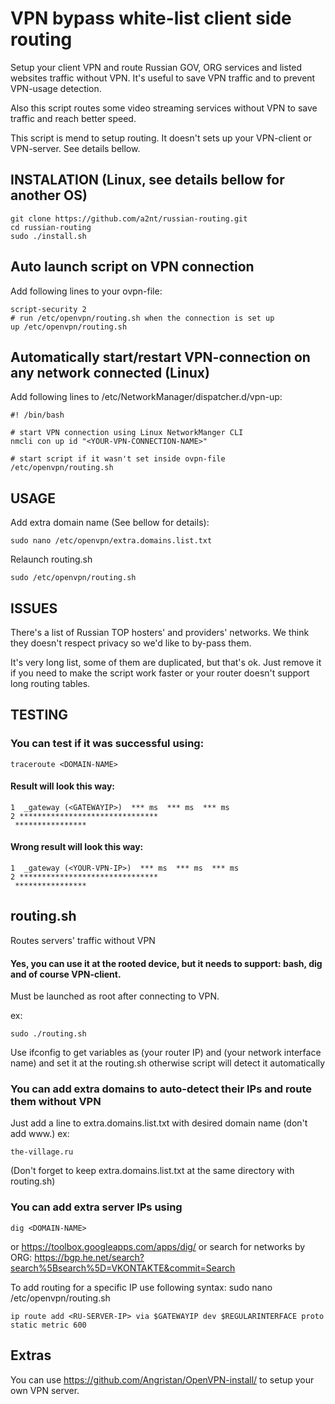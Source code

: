 # VPN bypass white-list client side routing

Setup your client VPN and route Russian GOV, ORG services and listed websites traffic without VPN.
It's useful to save VPN traffic and to prevent VPN-usage detection.

Also this script routes some video streaming services without VPN to save traffic and reach better speed.

This script is mend to setup routing. It doesn't sets up your VPN-client or VPN-server.
See details bellow.

## INSTALATION (Linux, see details bellow for another OS)

```
git clone https://github.com/a2nt/russian-routing.git
cd russian-routing
sudo ./install.sh
```

## Auto launch script on VPN connection

Add following lines to your ovpn-file: 
```
script-security 2
# run /etc/openvpn/routing.sh when the connection is set up
up /etc/openvpn/routing.sh
```

## Automatically start/restart VPN-connection on any network connected (Linux)

Add following lines to /etc/NetworkManager/dispatcher.d/vpn-up:
```
#! /bin/bash

# start VPN connection using Linux NetworkManger CLI
nmcli con up id "<YOUR-VPN-CONNECTION-NAME>"

# start script if it wasn't set inside ovpn-file
/etc/openvpn/routing.sh
```

## USAGE

Add extra domain name (See bellow for details):
```
sudo nano /etc/openvpn/extra.domains.list.txt
```

Relaunch routing.sh
```
sudo /etc/openvpn/routing.sh
```

## ISSUES
There's a list of Russian TOP hosters' and providers' networks.
We think they doesn't respect privacy so we'd like to by-pass them.

It's very long list, some of them are duplicated, but that's ok.
Just remove it if you need to make the script work faster or your router doesn't support long routing tables.

## TESTING

### You can test if it was successful using:

```
traceroute <DOMAIN-NAME>
```

#### Result will look this way:

```
1  _gateway (<GATEWAYIP>)  *** ms  *** ms  *** ms
2 *******************************
 ****************
 ```

#### Wrong result will look this way:

```
1  _gateway (<YOUR-VPN-IP>)  *** ms  *** ms  *** ms
2 *******************************
 ****************
```

## routing.sh

Routes servers' traffic without VPN
#### Yes, you can use it at the rooted device, but it needs to support: bash, dig and of course VPN-client.  

Must be launched as root after connecting to VPN.

ex:
```
sudo ./routing.sh
```

Use ifconfig to get variables as <GATEWAYIP> (your router IP) and <REGULARINTERFACE> (your network interface name) and set it at the routing.sh
otherwise script will detect it automatically

### You can add extra domains to auto-detect their IPs and route them without VPN
Just add a line to extra.domains.list.txt with desired domain name (don't add www.)
ex:
```
the-village.ru
```

(Don't forget to keep extra.domains.list.txt at the same directory with routing.sh)

### You can add extra server IPs using

```
dig <DOMAIN-NAME>
```
or https://toolbox.googleapps.com/apps/dig/
or search for networks by ORG: https://bgp.he.net/search?search%5Bsearch%5D=VKONTAKTE&commit=Search

To add routing for a specific IP use following syntax:
sudo nano /etc/openvpn/routing.sh
```
ip route add <RU-SERVER-IP> via $GATEWAYIP dev $REGULARINTERFACE proto static metric 600
```

## Extras

You can use https://github.com/Angristan/OpenVPN-install/ to setup your own VPN server.